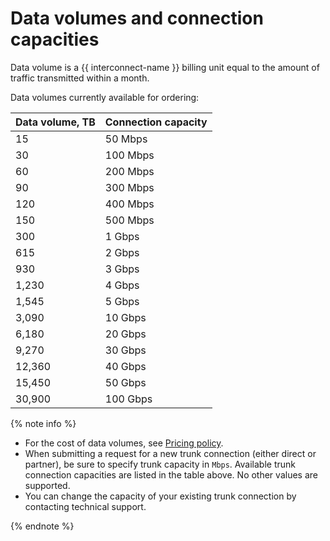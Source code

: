 # Data volumes and connection capacities

Data volume is a {{ interconnect-name }} billing unit equal to the amount of traffic transmitted within a month.

Data volumes currently available for ordering:

| Data volume, TB | Connection capacity |
---------------- | -------------------
| 15 | 50 Mbps |
| 30 | 100 Mbps |
| 60 | 200 Mbps |
| 90 | 300 Mbps |
| 120 | 400 Mbps |
| 150 | 500 Mbps |
| 300 | 1 Gbps |
| 615 | 2 Gbps |
| 930 | 3 Gbps |
| 1,230 | 4 Gbps |
| 1,545 | 5 Gbps |
| 3,090 | 10 Gbps |
| 6,180 | 20 Gbps |
| 9,270 | 30 Gbps |
| 12,360 | 40 Gbps |
| 15,450 | 50 Gbps |
| 30,900 | 100 Gbps |

{% note info %}

* For the cost of data volumes, see [Pricing policy](../pricing.md).
* When submitting a request for a new trunk connection (either direct or partner), be sure to specify trunk capacity in `Mbps`. Available trunk connection capacities are listed in the table above. No other values are supported.
* You can change the capacity of your existing trunk connection by contacting technical support.

{% endnote %}
